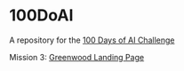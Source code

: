 # 100DoAI
A repository for the [100 Days of AI Challenge](https://www.100daysai.com/)

Mission 3:  [Greenwood Landing Page](https://thebimsider.github.io/100DoAI/Greenwood/)  

